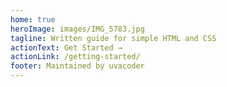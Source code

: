 ```yaml
---
home: true
heroImage: images/IMG_5783.jpg
tagline: Written guide for simple HTML and CSS 
actionText: Get Started →
actionLink: /getting-started/
footer: Maintained by uvacoder
---
```

